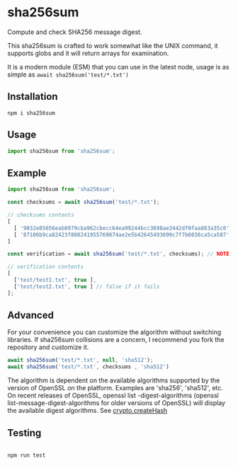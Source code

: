 # sha256sum
Compute and check SHA256 message digest.

This sha256sum is crafted to work somewhat like the UNIX command, it supports globs and it will return arrays for examination.

It is a modern module (ESM) that you can use in the latest node, usage is as simple as ```await sha256sum('test/*.txt')```

## Installation

```shell
npm i sha256sum
```

## Usage

```JavaScript
import sha256sum from 'sha256sum';
```

## Example

```JavaScript
import sha256sum from 'sha256sum';

const checksums = await sha256sum('test/*.txt');

// checksums contents
[
  [ '9032e85656eab8979cba962cbecc64ea99244bcc3698ae3442df0faa883a35c0', 'test/test1.txt' ],
  [ '87106b9ca82423f800241955769074ae2e5b42645493699c7f7b6036ca5ca587', 'test/test2.txt' ]
]

const verification = await sha256sum('test/*.txt', checksums); // NOTE: 2nd argument that contains previously sampled chacksums

// verification contents
[
  ['test/test1.txt', true ],
  ['test/test2.txt', true ] // false if it fails
];

```

## Advanced

For your convenience you can customize the algorithm without switching libraries.
If sha256sum collisions are a concern, I recommend you fork the repository and customize it.

```JavaScript
await sha256sum('test/*.txt', null, 'sha512');
await sha256sum('test/*.txt', checksums , 'sha512')
```

The algorithm is dependent on the available algorithms supported by the version of OpenSSL on the platform. Examples are 'sha256', 'sha512', etc. On recent releases of OpenSSL, openssl list -digest-algorithms (openssl list-message-digest-algorithms for older versions of OpenSSL) will display the available digest algorithms. See [crypto.createHash](https://nodejs.org/en/docs/)

## Testing

```shell

npm run test

```
